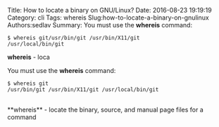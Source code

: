 Title: How to locate a binary on GNU/Linux?
Date: 2016-08-23 19:19:19
Category: cli
Tags: whereis
Slug:how-to-locate-a-binary-on-gnulinux
Authors:sedlav
Summary: You must use the **whereis** command:<pre><code>$ whereis git/usr/bin/git /usr/bin/X11/git /usr/local/bin/git</code></pre><p>**whereis** - loca

You must use the **whereis** command:
<pre>
<code>$ whereis git
/usr/bin/git /usr/bin/X11/git /usr/local/bin/git
</code>
</pre>
<p>
**whereis** - locate the binary, source, and manual page files for a command</p>

